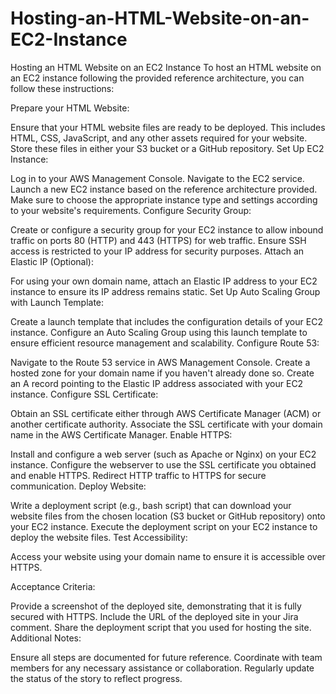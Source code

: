 # Hosting-an-HTML-Website-on-an-EC2-Instance
Hosting an HTML Website on an EC2 Instance
To host an HTML website on an EC2 instance following the provided reference architecture, you can follow these instructions:

Prepare your HTML Website:

Ensure that your HTML website files are ready to be deployed. This includes HTML, CSS, JavaScript, and any other assets required for your website.
Store these files in either your S3 bucket or a GitHub repository.
Set Up EC2 Instance:

Log in to your AWS Management Console.
Navigate to the EC2 service.
Launch a new EC2 instance based on the reference architecture provided. Make sure to choose the appropriate instance type and settings according to your website's requirements.
Configure Security Group:

Create or configure a security group for your EC2 instance to allow inbound traffic on ports 80 (HTTP) and 443 (HTTPS) for web traffic.
Ensure SSH access is restricted to your IP address for security purposes.
Attach an Elastic IP (Optional):

For using your own domain name, attach an Elastic IP address to your EC2 instance to ensure its IP address remains static.
Set Up Auto Scaling Group with Launch Template:

Create a launch template that includes the configuration details of your EC2 instance.
Configure an Auto Scaling Group using this launch template to ensure efficient resource management and scalability.
Configure Route 53:

Navigate to the Route 53 service in AWS Management Console.
Create a hosted zone for your domain name if you haven't already done so.
Create an A record pointing to the Elastic IP address associated with your EC2 instance.
Configure SSL Certificate:

Obtain an SSL certificate either through AWS Certificate Manager (ACM) or another certificate authority.
Associate the SSL certificate with your domain name in the AWS Certificate Manager.
Enable HTTPS:

Install and configure a web server (such as Apache or Nginx) on your EC2 instance.
Configure the webserver to use the SSL certificate you obtained and enable HTTPS.
Redirect HTTP traffic to HTTPS for secure communication.
Deploy Website:

Write a deployment script (e.g., bash script) that can download your website files from the chosen location (S3 bucket or GitHub repository) onto your EC2 instance.
Execute the deployment script on your EC2 instance to deploy the website files.
Test Accessibility:

Access your website using your domain name to ensure it is accessible over HTTPS.

Acceptance Criteria:

Provide a screenshot of the deployed site, demonstrating that it is fully secured with HTTPS.
Include the URL of the deployed site in your Jira comment.
Share the deployment script that you used for hosting the site.
Additional Notes:

Ensure all steps are documented for future reference.
Coordinate with team members for any necessary assistance or collaboration.
Regularly update the status of the story to reflect progress.


 
 
 


 
 
 



